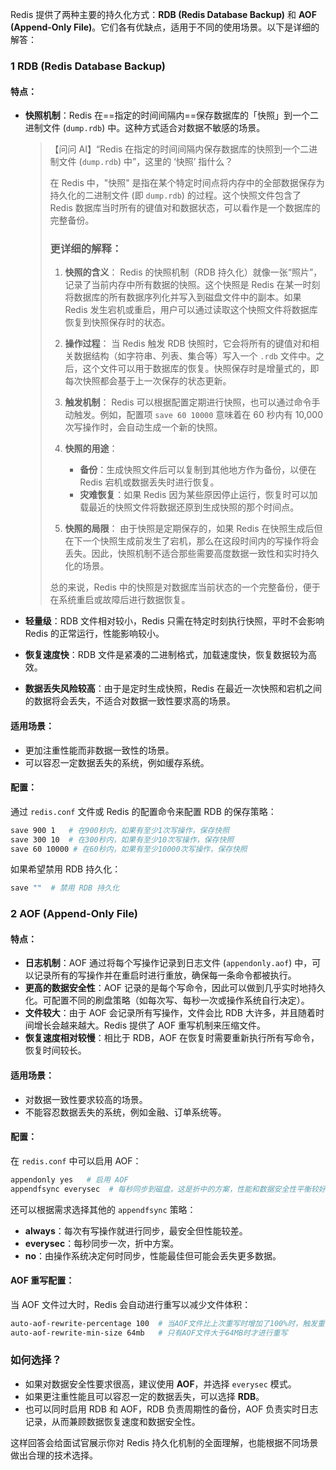 Redis 提供了两种主要的持久化方式：**RDB (Redis Database Backup)** 和 **AOF (Append-Only File)**。它们各有优缺点，适用于不同的使用场景。以下是详细的解答：

### 1   RDB (Redis Database Backup)

#### 特点：

- **快照机制**：Redis 在==指定的时间间隔内==保存数据库的「快照」到一个二进制文件 (`dump.rdb`) 中。这种方式适合对数据不敏感的场景。

    >   【问问 AI】“Redis 在指定的时间间隔内保存数据库的快照到一个二进制文件 (`dump.rdb`) 中”，这里的 ‘快照’ 指什么？
    >
    >   在 Redis 中，"快照" 是指在某个特定时间点将内存中的全部数据保存为持久化的二进制文件 (即 `dump.rdb`) 的过程。这个快照文件包含了 Redis 数据库当时所有的键值对和数据状态，可以看作是一个数据库的完整备份。
    >
    >   ### 更详细的解释：
    >   1. **快照的含义**：
    >      Redis 的快照机制（RDB 持久化）就像一张“照片”，记录了当前内存中所有数据的快照。这个快照是 Redis 在某一时刻将数据库的所有数据序列化并写入到磁盘文件中的副本。如果 Redis 发生宕机或重启，用户可以通过读取这个快照文件将数据库恢复到快照保存时的状态。
    >
    >   2. **操作过程**：
    >      当 Redis 触发 RDB 快照时，它会将所有的键值对和相关数据结构（如字符串、列表、集合等）写入一个 `.rdb` 文件中。之后，这个文件可以用于数据库的恢复。快照保存时是增量式的，即每次快照都会基于上一次保存的状态更新。
    >
    >   3. **触发机制**：
    >      Redis 可以根据配置定期进行快照，也可以通过命令手动触发。例如，配置项 `save 60 10000` 意味着在 60 秒内有 10,000 次写操作时，会自动生成一个新的快照。
    >
    >   4. **快照的用途**：
    >      - **备份**：生成快照文件后可以复制到其他地方作为备份，以便在 Redis 宕机或数据丢失时进行恢复。
    >      - **灾难恢复**：如果 Redis 因为某些原因停止运行，恢复时可以加载最近的快照文件将数据还原到生成快照的那个时间点。
    >
    >   5. **快照的局限**：
    >      由于快照是定期保存的，如果 Redis 在快照生成后但在下一个快照生成前发生了宕机，那么在这段时间内的写操作将会丢失。因此，快照机制不适合那些需要高度数据一致性和实时持久化的场景。
    >
    >   总的来说，Redis 中的快照是对数据库当前状态的一个完整备份，便于在系统重启或故障后进行数据恢复。

- **轻量级**：RDB 文件相对较小，Redis 只需在特定时刻执行快照，平时不会影响 Redis 的正常运行，性能影响较小。

- **恢复速度快**：RDB 文件是紧凑的二进制格式，加载速度快，恢复数据较为高效。

- **数据丢失风险较高**：由于是定时生成快照，Redis 在最近一次快照和宕机之间的数据将会丢失，不适合对数据一致性要求高的场景。

#### 适用场景：
- 更加注重性能而非数据一致性的场景。
- 可以容忍一定数据丢失的系统，例如缓存系统。

#### 配置：
通过 `redis.conf` 文件或 Redis 的配置命令来配置 RDB 的保存策略：
```bash
save 900 1   # 在900秒内，如果有至少1次写操作，保存快照
save 300 10  # 在300秒内，如果有至少10次写操作，保存快照
save 60 10000 # 在60秒内，如果有至少10000次写操作，保存快照
```

如果希望禁用 RDB 持久化：
```bash
save ""  # 禁用 RDB 持久化
```

### 2   AOF (Append-Only File)

#### 特点：
- **日志机制**：AOF 通过将每个写操作记录到日志文件 (`appendonly.aof`) 中，可以记录所有的写操作并在重启时进行重放，确保每一条命令都被执行。
- **更高的数据安全性**：AOF 记录的是每个写命令，因此可以做到几乎实时地持久化。可配置不同的刷盘策略（如每次写、每秒一次或操作系统自行决定）。
- **文件较大**：由于 AOF 会记录所有写操作，文件会比 RDB 大许多，并且随着时间增长会越来越大。Redis 提供了 AOF 重写机制来压缩文件。
- **恢复速度相对较慢**：相比于 RDB，AOF 在恢复时需要重新执行所有写命令，恢复时间较长。

#### 适用场景：
- 对数据一致性要求较高的场景。
- 不能容忍数据丢失的系统，例如金融、订单系统等。

#### 配置：
在 `redis.conf` 中可以启用 AOF：
```bash
appendonly yes   # 启用 AOF
appendfsync everysec  # 每秒同步到磁盘，这是折中的方案，性能和数据安全性平衡较好
```

还可以根据需求选择其他的 `appendfsync` 策略：
- **always**：每次有写操作就进行同步，最安全但性能较差。
- **everysec**：每秒同步一次，折中方案。
- **no**：由操作系统决定何时同步，性能最佳但可能会丢失更多数据。

#### AOF 重写配置：
当 AOF 文件过大时，Redis 会自动进行重写以减少文件体积：
```bash
auto-aof-rewrite-percentage 100  # 当AOF文件比上次重写时增加了100%时，触发重写
auto-aof-rewrite-min-size 64mb   # 只有AOF文件大于64MB时才进行重写
```

### 如何选择？
- 如果对数据安全性要求很高，建议使用 **AOF**，并选择 `everysec` 模式。
- 如果更注重性能且可以容忍一定的数据丢失，可以选择 **RDB**。
- 也可以同时启用 RDB 和 AOF，RDB 负责周期性的备份，AOF 负责实时日志记录，从而兼顾数据恢复速度和数据安全性。

这样回答会给面试官展示你对 Redis 持久化机制的全面理解，也能根据不同场景做出合理的技术选择。